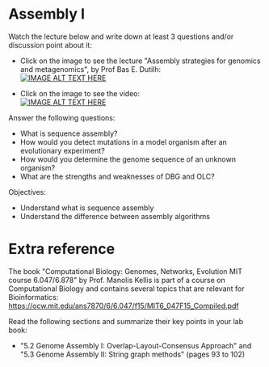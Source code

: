 # Assembly I

Watch the lecture below and write down at least 3 questions and/or discussion point about it:

- Click on the image to see the lecture "Assembly strategies for genomics and metagenomics", by Prof Bas E. Dutilh:  
[![IMAGE ALT TEXT HERE](https://img.youtube.com/vi/mHmMbPxKmn0/0.jpg)](https://www.youtube.com/watch?v=mHmMbPxKmn0)  

- Click on the image to see the video:  
[![IMAGE ALT TEXT HERE](https://img.youtube.com/vi/MgdfZTA-J3o/0.jpg)](https://www.youtube.com/watch?v=MgdfZTA-J3o)

Answer the following questions:

- What is sequence assembly?
- How would you detect mutations in a model organism after an evolutionary experiment?
- How would you determine the genome sequence of an unknown organism?
- What are the strengths and weaknesses of DBG and OLC?

Objectives:

- Understand what is sequence assembly
- Understand the difference between assembly algorithms

# Extra reference 

The book "Computational Biology: Genomes, Networks, Evolution MIT course 6.047/6.878" by Prof. Manolis Kellis is part of a course on Computational Biology and contains several topics that are relevant for Bioinformatics: https://ocw.mit.edu/ans7870/6/6.047/f15/MIT6_047F15_Compiled.pdf 

Read the following sections and summarize their key points in your lab book:  

- "5.2 Genome Assembly I: Overlap-Layout-Consensus Approach" and "5.3 Genome Assembly II: String graph methods" (pages 93 to 102)

